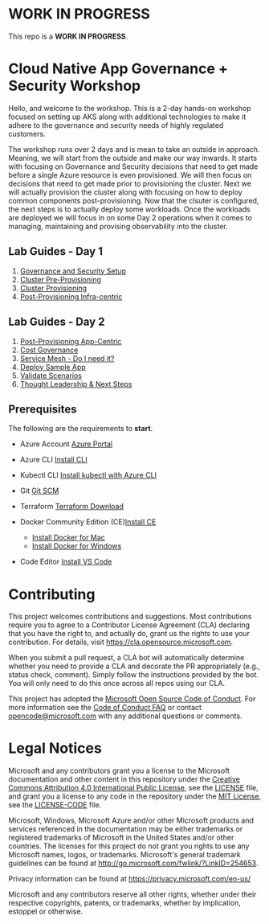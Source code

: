 # WORK IN PROGRESS

This repo is a **WORK IN PROGRESS**.

# Cloud Native App Governance + Security Workshop

Hello, and welcome to the workshop. This is a 2-day hands-on workshop focused on setting up AKS along with additional technologies to make it adhere to the governance and security needs of highly regulated customers.

The workshop runs over 2 days and is mean to take an outside in approach. Meaning, we will start from the outside and make our way inwards. It starts with focusing on Governance and Security decisions that need to get made before a single Azure resource is even provisioned. We will then focus on decisions that need to get made prior to provisioning the cluster. Next we will actually provision the cluster along with focusing on how to deploy common components post-provisioning. Now that the clsuter is configured, the next steps is to actually deploy some workloads. Once the workloads are deployed we will focus in on some Day 2 operations when it comes to managing, maintaining and provising observability into the cluster.

## Lab Guides - Day 1

  1. [Governance and Security Setup](governance-security/README.md)
  2. [Cluster Pre-Provisioning](cluster-pre-provisioning/README.md)
  3. [Cluster Provisioning](cluster-provisioning/README.md)
  4. [Post-Provisioning Infra-centric](post-provisioning-infra/README.md)

## Lab Guides - Day 2

  1. [Post-Provisioning App-Centric](post-provisioning-app/README.md)
  2. [Cost Governance](cost-governance/README.md)
  3. [Service Mesh - Do I need it?](service-mesh/README.md)
  4. [Deploy Sample App](deploy-app/README.md)
  5. [Validate Scenarios](validate-scenarios/README.md)
  6. [Thought Leadership & Next Steps](thought-leadership/README.md)

## Prerequisites

The following are the requirements to **start**.

* Azure Account [Azure Portal](https://portal.azure.com)
* Azure CLI [Install CLI](https://docs.microsoft.com/en-us/cli/azure/install-azure-cli?view=azure-cli-latest)
* Kubectl CLI [Install kubectl with Azure CLI](https://docs.microsoft.com/en-us/azure/aks/kubernetes-walkthrough#connect-to-the-cluster)
* Git [Git SCM](https://git-scm.com/downloads)
* Terraform [Terraform Download](https://www.terraform.io/downloads.html)
* Docker Community Edition (CE)[Install CE](https://docs.docker.com/v17.09/engine/installation/)

  * [Install Docker for Mac](https://docs.docker.com/v17.09/docker-for-mac/install/)
  * [Install Docker for Windows](https://docs.docker.com/v17.09/docker-for-windows/install/)

* Code Editor [Install VS Code](https://code.visualstudio.com/download)
  
# Contributing

This project welcomes contributions and suggestions.  Most contributions require you to agree to a
Contributor License Agreement (CLA) declaring that you have the right to, and actually do, grant us
the rights to use your contribution. For details, visit https://cla.opensource.microsoft.com.

When you submit a pull request, a CLA bot will automatically determine whether you need to provide
a CLA and decorate the PR appropriately (e.g., status check, comment). Simply follow the instructions
provided by the bot. You will only need to do this once across all repos using our CLA.

This project has adopted the [Microsoft Open Source Code of Conduct](https://opensource.microsoft.com/codeofconduct/).
For more information see the [Code of Conduct FAQ](https://opensource.microsoft.com/codeofconduct/faq/) or
contact [opencode@microsoft.com](mailto:opencode@microsoft.com) with any additional questions or comments.

# Legal Notices

Microsoft and any contributors grant you a license to the Microsoft documentation and other content
in this repository under the [Creative Commons Attribution 4.0 International Public License](https://creativecommons.org/licenses/by/4.0/legalcode),
see the [LICENSE](LICENSE) file, and grant you a license to any code in the repository under the [MIT License](https://opensource.org/licenses/MIT), see the
[LICENSE-CODE](LICENSE-CODE) file.

Microsoft, Windows, Microsoft Azure and/or other Microsoft products and services referenced in the documentation
may be either trademarks or registered trademarks of Microsoft in the United States and/or other countries.
The licenses for this project do not grant you rights to use any Microsoft names, logos, or trademarks.
Microsoft's general trademark guidelines can be found at http://go.microsoft.com/fwlink/?LinkID=254653.

Privacy information can be found at https://privacy.microsoft.com/en-us/

Microsoft and any contributors reserve all other rights, whether under their respective copyrights, patents,
or trademarks, whether by implication, estoppel or otherwise.
